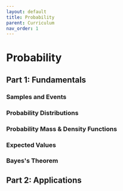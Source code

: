 ```yaml
---
layout: default
title: Probability
parent: Curriculum
nav_order: 1
---
```



# Probability
## Part 1: Fundamentals
### Samples and Events
### Probability Distributions
### Probability Mass & Density Functions
### Expected Values
### Bayes's Theorem
## Part 2: Applications
